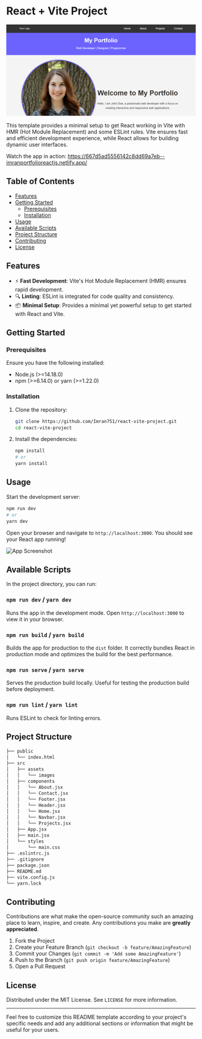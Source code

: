 # React + Vite Project

![Project Banner](./src/assets/banner1.PNG)

This template provides a minimal setup to get React working in Vite with HMR (Hot Module Replacement) and some ESLint rules. Vite ensures fast and efficient development experience, while React allows for building dynamic user interfaces.

Watch the app in action:
https://667d5ad5556142c8dd69a7eb--imranportfolioreactjs.netlify.app/

## Table of Contents

- [Features](#features)
- [Getting Started](#getting-started)
  - [Prerequisites](#prerequisites)
  - [Installation](#installation)
- [Usage](#usage)
- [Available Scripts](#available-scripts)
- [Project Structure](#project-structure)
- [Contributing](#contributing)
- [License](#license)

## Features

- ⚡️ **Fast Development**: Vite's Hot Module Replacement (HMR) ensures rapid development.
- 🔍 **Linting**: ESLint is integrated for code quality and consistency.
- 📦 **Minimal Setup**: Provides a minimal yet powerful setup to get started with React and Vite.

## Getting Started

### Prerequisites

Ensure you have the following installed:

- Node.js (>=14.18.0)
- npm (>=6.14.0) or yarn (>=1.22.0)

### Installation

1. Clone the repository:

   ```sh
   git clone https://github.com/Imran751/react-vite-project.git
   cd react-vite-project
   ```

2. Install the dependencies:

   ```sh
   npm install
   # or
   yarn install
   ```

## Usage

Start the development server:

```sh
npm run dev
# or
yarn dev
```

Open your browser and navigate to `http://localhost:3000`. You should see your React app running!

![App Screenshot](./assets/screenshot.png)

## Available Scripts

In the project directory, you can run:

### `npm run dev` / `yarn dev`

Runs the app in the development mode. Open `http://localhost:3000` to view it in your browser.

### `npm run build` / `yarn build`

Builds the app for production to the `dist` folder. It correctly bundles React in production mode and optimizes the build for the best performance.

### `npm run serve` / `yarn serve`

Serves the production build locally. Useful for testing the production build before deployment.

### `npm run lint` / `yarn lint`

Runs ESLint to check for linting errors.

## Project Structure

```
├── public
│   └── index.html
├── src
│   ├── assets
│   │   └── images
│   ├── components
│   │   └── About.jsx
│   │   └── Contact.jsx
│   │   └── Footer.jsx
│   │   └── Header.jsx
│   │   └── Home.jsx
│   │   └── Navbar.jsx
│   │   └── Projects.jsx
│   ├── App.jsx
│   ├── main.jsx
│   └── styles
│       └── main.css
├── .eslintrc.js
├── .gitignore
├── package.json
├── README.md
├── vite.config.js
└── yarn.lock
```

## Contributing

Contributions are what make the open-source community such an amazing place to learn, inspire, and create. Any contributions you make are **greatly appreciated**.

1. Fork the Project
2. Create your Feature Branch (`git checkout -b feature/AmazingFeature`)
3. Commit your Changes (`git commit -m 'Add some AmazingFeature'`)
4. Push to the Branch (`git push origin feature/AmazingFeature`)
5. Open a Pull Request

## License

Distributed under the MIT License. See `LICENSE` for more information.

---

Feel free to customize this README template according to your project's specific needs and add any additional sections or information that might be useful for your users.
